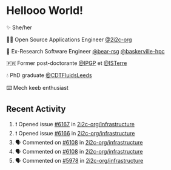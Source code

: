 # Hellooo World!

✨ She/her

👩‍💻 Open Source Applications Engineer [@2i2c-org](https://2i2c.org/)

🐻 Ex-Research Software Engineer [@bear-rsg](https://github.com/bear-rsg) [@baskerville-hpc](https://github.com/baskerville-hpc) 

🇫🇷 Former post-doctorante [@IPGP](https://github.com/IPGP) et [@ISTerre](https://www.isterre.fr/) 

💧 PhD graduate [@CDTFluidsLeeds](https://fluid-dynamics.leeds.ac.uk/) 

⌨️ Mech keeb enthusiast 

## Recent Activity 

<!--START_SECTION:activity-->
1. ❗ Opened issue [#6167](https://github.com/2i2c-org/infrastructure/issues/6167) in [2i2c-org/infrastructure](https://github.com/2i2c-org/infrastructure)
2. ❗ Opened issue [#6166](https://github.com/2i2c-org/infrastructure/issues/6166) in [2i2c-org/infrastructure](https://github.com/2i2c-org/infrastructure)
3. 🗣 Commented on [#6108](https://github.com/2i2c-org/infrastructure/pull/6108#issuecomment-2939252125) in [2i2c-org/infrastructure](https://github.com/2i2c-org/infrastructure)
4. 🗣 Commented on [#6108](https://github.com/2i2c-org/infrastructure/pull/6108#issuecomment-2934724254) in [2i2c-org/infrastructure](https://github.com/2i2c-org/infrastructure)
5. 🗣 Commented on [#5978](https://github.com/2i2c-org/infrastructure/issues/5978#issuecomment-2934572894) in [2i2c-org/infrastructure](https://github.com/2i2c-org/infrastructure)
<!--END_SECTION:activity-->
